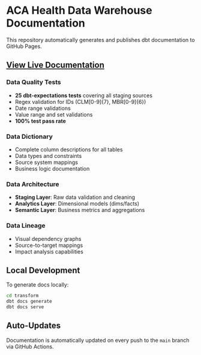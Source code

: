 # ACA Health Data Warehouse Documentation

This repository automatically generates and publishes dbt documentation to GitHub Pages.

## [View Live Documentation](https://garthmortensen.github.io/aca_health/)

### Data Quality Tests
- **25 dbt-expectations tests** covering all staging sources
- Regex validation for IDs (CLM[0-9]{7}, MBR[0-9]{6})
- Date range validations
- Value range and set validations
- **100% test pass rate**

### Data Dictionary
- Complete column descriptions for all tables
- Data types and constraints
- Source system mappings
- Business logic documentation

### Data Architecture
- **Staging Layer**: Raw data validation and cleaning
- **Analytics Layer**: Dimensional models (dims/facts)
- **Semantic Layer**: Business metrics and aggregations

### Data Lineage
- Visual dependency graphs
- Source-to-target mappings
- Impact analysis capabilities

## Local Development

To generate docs locally:
```bash
cd transform
dbt docs generate
dbt docs serve
```

## Auto-Updates

Documentation is automatically updated on every push to the `main` branch via GitHub Actions.
